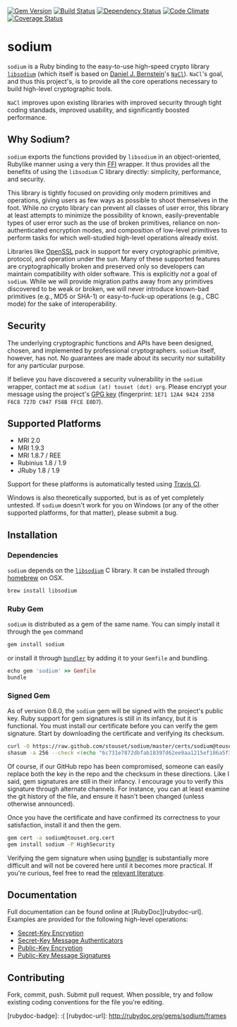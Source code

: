 [![Gem Version][gem-badge]][gem-url]
[![Build Status][travis-badge]][travis-url]
[![Dependency Status][gemnasium-badge]][gemnasium-url]
[![Code Climate][codeclimate-badge]][codeclimate-url]
[![Coverage Status][coveralls-badge]][coveralls-url]

sodium
======

`sodium` is a Ruby binding to the easy-to-use high-speed crypto library [`libsodium`][libsodium] (which itself is based on [Daniel J. Bernstein][djb]'s [`NaCl`][nacl]). `NaCl`'s goal, and thus this project's, is to provide all the core operations necessary to build high-level cryptographic tools.

`NaCl` improves upon existing libraries with improved security through tight coding standads, improved usability, and significantly boosted performance.

Why Sodium?
-----------

`sodium` exports the functions provided by `libsodium` in an object-oriented, Rubylike manner using a very thin [FFI][ffi] wrapper. It thus provides all the benefits of using the `libsodium` C library directly: simplicity, performance, and security.

This library is tightly focused on providing only modern primitives and operations, giving users as few ways as possible to shoot themselves in the foot. While *no* crypto library can prevent all classes of user error, this library at least attempts to minimize the possibility of known, easily-preventable types of user error such as the use of broken primitives, reliance on non-authenticated encryption modes, and composition of low-level primitives to perform tasks for which well-studied high-level operations already exist.

Libraries like [OpenSSL][openssl] pack in support for every cryptographic primitive, protocol, and operation under the sun. Many of these supported features are cryptographically broken and preserved only so developers can maintain compatibility with older software. This is explicitly *not* a goal of `sodium`. While we will provide migration paths away from any primitives discovered to be weak or broken, we will never introduce known-bad primitives (e.g., MD5 or SHA-1) or easy-to-fuck-up operations (e.g., CBC mode) for the sake of interoperability.

Security
--------

The underlying cryptographic functions and APIs have been designed, chosen, and implemented by professional cryptographers. `sodium` itself, however, has not. No guarantees are made about its security nor suitability for any particular purpose.

If believe you have discovered a security vulnerability in the `sodium` wrapper, contact me at `sodium (at) touset (dot) org`. Please encrypt your message using the project's [GPG key][gpg-key] (fingerprint: `1E71 12A4 9424 2358 F6C8 727D C947 F58B FFCE E0D7`).

Supported Platforms
-------------------

  * MRI 2.0
  * MRI 1.9.3
  * MRI 1.8.7 / REE
  * Rubinius 1.8 / 1.9
  * JRuby 1.8 / 1.9

Support for these platforms is automatically tested using [Travis CI][travis-ci].

Windows is also theoretically supported, but is as of yet completely untested. If `sodium` doesn't work for you on Windows (or any of the other supported platforms, for that matter), please submit a bug.

Installation
------------

### Dependencies

`sodium` depends on the [`libsodium`][libsodium] C library. It can be installed through [homebrew][homebrew] on OSX.

```sh
brew install libsodium
```

### Ruby Gem

`sodium` is distributed as a gem of the same name. You can simply install it through the `gem` command

```sh
gem install sodium
```

or install it through [`bundler`][bundler] by adding it to your `Gemfile` and bundling.

```ruby
echo gem 'sodium' >> Gemfile
bundle
```

### Signed Gem

As of version 0.6.0, the `sodium` gem will be signed with the project's public key. Ruby support for gem signatures is still in its infancy, but it is functional. You must install our certificate before you can verify the gem signature. Start by downloading the certificate and verifying its checksum.

```sh
curl -O https://raw.github.com/stouset/sodium/master/certs/sodium@touset.org.cert
shasum -a 256 --check <(echo "6c731e7872dbfab18397d62ee9aa1215ef186a5f31358d1f041faa49301624a6  sodium@touset.org.cert")
```

Of course, if our GitHub repo has been compromised, someone can easily replace both the key in the repo and the checksum in these directions. Like I said, gem signatures are still in their infancy. I encourage you to verify this signature through alternate channels. For instance, you can at least examine the git history of the file, and ensure it hasn't been changed (unless otherwise announced).

Once you have the certificate and have confirmed its correctness to your satisfaction, install it and then the gem.

```sh
gem cert -a sodium@touset.org.cert
gem install sodium -P HighSecurity
```

Verifying the gem signature when using [bundler][bundler] is substantially more difficult and will not be covered here until it becomes more practical. If you're curious, feel free to read the [relevant literature][bundler-gem-signatures].

Documentation
-------------

Full documentation can be found online at [RubyDoc][rubydoc-url]. Examples are provided for the following high-level operations:

  * [Secret-Key Encryption][example-symmetric-encryption]
  * [Secret-Key Message Authenticators][example-symmetric-authenticators]
  * [Public-Key Encryption][example-asymmetric-encryption]
  * [Public-Key Message Signatures][example-asymmetric-signatures]

Contributing
------------

Fork, commit, push. Submit pull request. When possible, try and follow existing coding conventions for the file you're editing.

[libsodium]: https://github.com/jedisct1/libsodium/
[djb]:       http://cr.yp.to/djb.html
[nacl]:      http://nacl.cr.yp.to/
[ffi]:       http://github.com/ffi/ffi
[openssl]:   http://ruby-doc.org/stdlib-2.0/libdoc/openssl/rdoc/OpenSSL.html
[travis-ci]: https://travis-ci.org/stouset/sodium
[homebrew]:  http://mxcl.github.io/homebrew/
[bundler]:   http://gembundler.com/

[gem-badge]:         https://badge.fury.io/rb/sodium.png
[gem-url]:           https://badge.fury.io/rb/sodium
[travis-badge]:      https://travis-ci.org/stouset/sodium.png
[travis-url]:        https://travis-ci.org/stouset/sodium
[gemnasium-badge]:   https://gemnasium.com/stouset/sodium.png
[gemnasium-url]:     https://gemnasium.com/stouset/sodium
[codeclimate-badge]: https://codeclimate.com/github/stouset/sodium.png
[codeclimate-url]:   https://codeclimate.com/github/stouset/sodium
[coveralls-badge]:   https://coveralls.io/repos/stouset/sodium/badge.png?branch=master
[coveralls-url]:     https://coveralls.io/r/stouset/sodium
[rubydoc-badge]:     :(
[rubydoc-url]:       http://rubydoc.org/gems/sodium/frames

[example-symmetric-encryption]:     examples/TODO
[example-symmetric-authenticators]: examples/TODO
[example-asymmetric-encryption]:    examples/TODO
[example-asymmetric-signatures]:    examples/TODO

[gpg-key]: certs/sodium@touset.org.pub.gpg

[bundler-gem-signatures]: http://blog.meldium.com/home/2013/3/3/signed-rubygems-part
